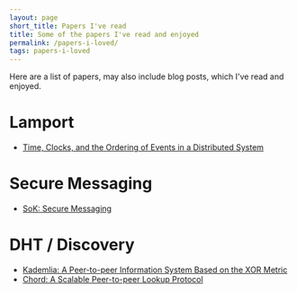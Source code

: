 ```yaml
---
layout: page
short_title: Papers I've read
title: Some of the papers I've read and enjoyed
permalink: /papers-i-loved/
tags: papers-i-loved
---
```


Here are a list of papers, may also include blog posts, which I've read and enjoyed.

# Lamport
 - [Time, Clocks, and the Ordering of Events in a Distributed System ](https://lamport.azurewebsites.net/pubs/time-clocks.pdf)
 
# Secure Messaging
 - [SoK: Secure Messaging](http://cacr.uwaterloo.ca/techreports/2015/cacr2015-02.pdf)
 
# DHT / Discovery
 - [Kademlia: A Peer-to-peer Information System Based on the XOR Metric](https://pdos.csail.mit.edu/~petar/papers/maymounkov-kademlia-lncs.pdf)
 - [Chord: A Scalable Peer-to-peer Lookup Protocol](https://pdos.csail.mit.edu/papers/ton:chord/paper-ton.pdf)
